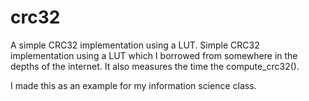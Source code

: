 # crc32
A simple CRC32 implementation using a LUT.
Simple CRC32 implementation using a LUT which I borrowed from somewhere in the depths of the internet.
It also measures the time the compute_crc32().

I made this as an example for my information science class.
